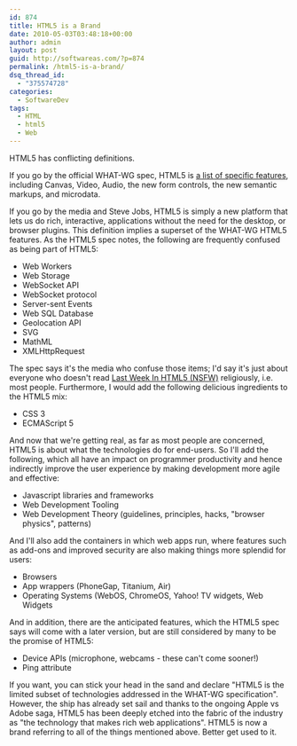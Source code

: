 ```yaml
---
id: 874
title: HTML5 is a Brand
date: 2010-05-03T03:48:18+00:00
author: admin
layout: post
guid: http://softwareas.com/?p=874
permalink: /html5-is-a-brand/
dsq_thread_id:
  - "375574728"
categories:
  - SoftwareDev
tags:
  - HTML
  - html5
  - Web
---
```

HTML5 has conflicting definitions.

If you go by the official WHAT-WG spec, HTML5 is <a href="http://www.whatwg.org/specs/web-apps/current-work/multipage/index.html">a list of specific features</a>, including Canvas, Video, Audio, the new form controls, the new semantic markups, and microdata.

If you go by the media and Steve Jobs, HTML5 is simply a new platform that lets us do rich, interactive, applications without the need for the desktop, or browser plugins. This definition implies a superset of the WHAT-WG HTML5 features. As the HTML5 spec notes, the following are frequently confused as being part of HTML5:

* Web Workers
* Web Storage
* WebSocket API
* WebSocket protocol
* Server-sent Events
* Web SQL Database
* Geolocation API
* SVG
* MathML
* XMLHttpRequest

The spec says it's the media who confuse those items; I'd say it's just about everyone who doesn't read <a href="http://lastweekinhtml5.blogspot.com/">Last Week In HTML5 (NSFW)</a> religiously, i.e. most people. Furthermore, I would add the following delicious ingredients to the HTML5 mix:

* CSS 3
* ECMAScript 5

And now that we're getting real, as far as most people are concerned, HTML5 is about what the technologies do for end-users. So I'll add the following, which all have an impact on programmer productivity and hence indirectly improve the user experience by making development more agile and effective:

* Javascript libraries and frameworks
* Web Development Tooling
* Web Development Theory (guidelines, principles, hacks, "browser physics", patterns)

And I'll also add the containers in which web apps run, where features such as add-ons and improved security are also making things more splendid for users:

* Browsers
* App wrappers (PhoneGap, Titanium, Air)
* Operating Systems (WebOS, ChromeOS, 
 Yahoo! TV widgets, Web Widgets

And in addition, there are the anticipated features, which the HTML5 spec says will come with a later version, but are still considered by many to be the promise of HTML5:

* Device APIs (microphone, webcams - these can't come sooner!)
* Ping attribute

If you want, you can stick your head in the sand and declare "HTML5 is the limited subset of technologies addressed in the WHAT-WG specification". However, the ship has already set sail and thanks to the ongoing Apple vs Adobe saga, HTML5 has been deeply etched into the fabric of the industry as "the technology that makes rich web applications". HTML5 is now a brand referring to all of the things mentioned above. Better get used to it.